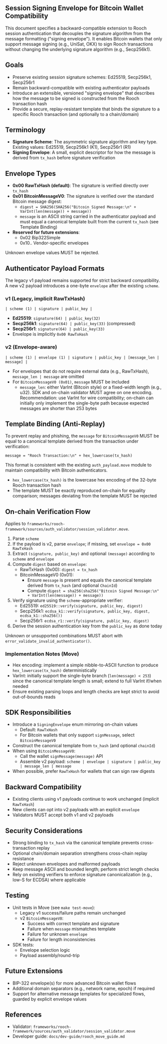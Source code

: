 ## Session Signing Envelope for Bitcoin Wallet Compatibility

This document specifies a backward-compatible extension to Rooch session authentication that decouples the signature algorithm from the message formatting ("signing envelope"). It enables Bitcoin wallets that only support message signing (e.g., UniSat, OKX) to sign Rooch transactions without changing the underlying signature algorithm (e.g., Secp256k1).

## Goals

- Preserve existing session signature schemes: Ed25519, Secp256k1, Secp256r1
- Remain backward-compatible with existing authenticator payloads
- Introduce an extensible, versioned "signing envelope" that describes how the message to be signed is constructed from the Rooch transaction hash
- Provide a secure, replay-resistant template that binds the signature to a specific Rooch transaction (and optionally to a chain/domain)

## Terminology

- **Signature Scheme**: The asymmetric signature algorithm and key type. Existing values: Ed25519, Secp256k1 (K1), Secp256r1 (R1)
- **Signing Envelope**: A small, explicit descriptor for how the message is derived from `tx_hash` before signature verification

## Envelope Types

- **0x00 RawTxHash (default)**: The signature is verified directly over `tx_hash`
- **0x01 BitcoinMessageV0**: The signature is verified over the standard Bitcoin message digest:
  - `digest = SHA256(SHA256("Bitcoin Signed Message:\n" + VarInt(len(message)) + message))`
  - `message` is an ASCII string carried in the authenticator payload and must equal a canonical template built from the current `tx_hash` (see Template Binding)
- **Reserved for future extensions**:
  - 0x02 Bip322Simple
  - 0x10.. Vendor-specific envelopes

Unknown envelope values MUST be rejected.

## Authenticator Payload Formats

The legacy v1 payload remains supported for strict backward compatibility. A new v2 payload introduces a one-byte `envelope` after the existing `scheme`.

### v1 (Legacy, implicit RawTxHash)

```
| scheme (1) | signature | public_key |
```

- **Ed25519**: `signature(64) | public_key(32)`
- **Secp256k1**: `signature(64) | public_key(33)` (compressed)
- **Secp256r1**: `signature(64) | public_key(33)`
- Envelope is implicitly `0x00 RawTxHash`

### v2 (Envelope-aware)

```
| scheme (1) | envelope (1) | signature | public_key | [message_len | message] |
```

- For envelopes that do not require external data (e.g., RawTxHash), `message_len | message` are omitted
- For `BitcoinMessageV0 (0x01)`, `message` MUST be included
  - `message_len`: either VarInt (Bitcoin style) or a fixed-width length (e.g., u32). SDK and on-chain validator MUST agree on one encoding. Recommendation: use VarInt for wire compatibility; on-chain can initially only implement the single-byte path because expected messages are shorter than 253 bytes

## Template Binding (Anti-Replay)

To prevent replay and phishing, the `message` for `BitcoinMessageV0` MUST be equal to a canonical template derived from the transaction under verification:

```
message = "Rooch Transaction:\n" + hex_lowercase(tx_hash)
```

This format is consistent with the existing `auth_payload.move` module to maintain compatibility with Bitcoin authenticators.

- `hex_lowercase(tx_hash)` is the lowercase hex encoding of the 32-byte Rooch transaction hash
- The template MUST be exactly reproduced on-chain for equality comparison; messages deviating from the template MUST be rejected

## On-chain Verification Flow

Applies to `frameworks/rooch-framework/sources/auth_validator/session_validator.move`.

1. Parse `scheme`
2. If the payload is v2, parse `envelope`; if missing, set `envelope = 0x00 RawTxHash`
3. Extract `(signature, public_key)` and optional `(message)` according to `scheme` and `envelope`
4. Compute `digest` based on `envelope`:
   - RawTxHash (0x00): `digest = tx_hash`
   - BitcoinMessageV0 (0x01):
     - Ensure `message` is present and equals the canonical template derived from `tx_hash` (and optional `ChainId`)
     - Compute `digest = sha256(sha256("Bitcoin Signed Message:\n" + VarInt(len(message)) + message))`
5. Verify signature using the `scheme`-appropriate verifier:
   - Ed25519: `ed25519::verify(signature, public_key, digest)`
   - Secp256k1: `ecdsa_k1::verify(signature, public_key, digest, ecdsa_k1::sha256())`
   - Secp256r1: `ecdsa_r1::verify(signature, public_key, digest)`
6. Derive the session authentication key from the `public_key` as done today

Unknown or unsupported combinations MUST abort with `error_validate_invalid_authenticator()`.

### Implementation Notes (Move)

- Hex encoding: implement a simple nibble-to-ASCII function to produce `hex_lowercase(tx_hash)` deterministically
- VarInt: initially support the single-byte branch (`len(message) < 253`) since the canonical template length is small; extend to full VarInt if/when needed
- Ensure existing parsing loops and length checks are kept strict to avoid out-of-bounds reads

## SDK Responsibilities

- Introduce a `SigningEnvelope` enum mirroring on-chain values
  - Default: `RawTxHash`
  - For Bitcoin wallets that only support `signMessage`, select `BitcoinMessageV0`
- Construct the canonical template from `tx_hash` (and optional `chainId`)
- When using `BitcoinMessageV0`:
  - Call the wallet `signMessage(message)` API
  - Assemble v2 payload: `scheme | envelope | signature | public_key | message_len | message`
- When possible, prefer `RawTxHash` for wallets that can sign raw digests

## Backward Compatibility

- Existing clients using v1 payloads continue to work unchanged (implicit `RawTxHash`)
- New clients can opt into v2 payloads with an explicit `envelope`
- Validators MUST accept both v1 and v2 payloads

## Security Considerations

- Strong binding to `tx_hash` via the canonical template prevents cross-transaction replay
- Optional chain/domain separation strengthens cross-chain replay resistance
- Reject unknown envelopes and malformed payloads
- Keep message ASCII and bounded length; perform strict length checks
- Rely on existing verifiers to enforce signature canonicalization (e.g., low-S for ECDSA) where applicable

## Testing

- Unit tests in Move (see `make test-move`):
  - Legacy v1 success/failure paths remain unchanged
  - v2 `BitcoinMessageV0`:
    - Success with correct template and signature
    - Failure when `message` mismatches template
    - Failure for unknown `envelope`
    - Failure for length inconsistencies
- SDK tests:
  - Envelope selection logic
  - Payload assembly/round-trip

## Future Extensions

- BIP-322 envelope(s) for more advanced Bitcoin wallet flows
- Additional domain separators (e.g., network name, epoch) if required
- Support for alternative message templates for specialized flows, guarded by explicit envelope values

## References

- Validator: `frameworks/rooch-framework/sources/auth_validator/session_validator.move`
- Developer guide: `docs/dev-guide/rooch_move_guide.md`
